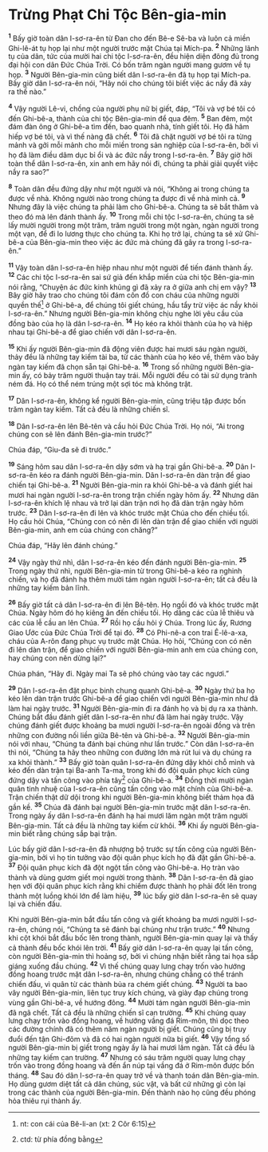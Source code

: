 # Trừng Phạt Chi Tộc Bên-gia-min
<sup><b>1</b></sup> Bấy giờ toàn dân I-sơ-ra-ên từ Ðan cho đến Bê-e Sê-ba và luôn cả miền Ghi-lê-át tụ họp lại như một người trước mặt Chúa tại Mích-pa. <sup><b>2</b></sup> Những lãnh tụ của dân, tức của mười hai chi tộc I-sơ-ra-ên, đều hiện diện đông đủ trong đại hội con dân Ðức Chúa Trời. Có bốn trăm ngàn người mang gươm về tụ họp. <sup><b>3</b></sup> Người Bên-gia-min cũng biết dân I-sơ-ra-ên đã tụ họp tại Mích-pa. Bấy giờ dân I-sơ-ra-ên nói, “Hãy nói cho chúng tôi biết việc ác nầy đã xảy ra thế nào.”

<sup><b>4</b></sup> Vậy người Lê-vi, chồng của người phụ nữ bị giết, đáp, “Tôi và vợ bé tôi có đến Ghi-bê-a, thành của chi tộc Bên-gia-min để qua đêm. <sup><b>5</b></sup> Ban đêm, một đám đàn ông ở Ghi-bê-a tìm đến, bao quanh nhà, tính giết tôi. Họ đã hãm hiếp vợ bé tôi, và vì thế nàng đã chết. <sup><b>6</b></sup> Tôi đã chặt người vợ bé tôi ra từng mảnh và gởi mỗi mảnh cho mỗi miền trong sản nghiệp của I-sơ-ra-ên, bởi vì họ đã làm điều dâm dục bỉ ổi và ác đức nầy trong I-sơ-ra-ên. <sup><b>7</b></sup> Bây giờ hỡi toàn thể dân I-sơ-ra-ên, xin anh em hãy nói đi, chúng ta phải giải quyết việc nầy ra sao?”

<sup><b>8</b></sup> Toàn dân đều đứng dậy như một người và nói, “Không ai trong chúng ta được về nhà. Không người nào trong chúng ta được đi về nhà mình cả. <sup><b>9</b></sup> Nhưng đây là việc chúng ta phải làm cho Ghi-bê-a. Chúng ta sẽ bắt thăm và theo đó mà lên đánh thành ấy. <sup><b>10</b></sup> Trong mỗi chi tộc I-sơ-ra-ên, chúng ta sẽ lấy mười người trong một trăm, trăm người trong một ngàn, ngàn người trong một vạn, để đi lo lương thực cho chúng ta. Khi họ trở lại, chúng ta sẽ xử Ghi-bê-a của Bên-gia-min theo việc ác đức mà chúng đã gây ra trong I-sơ-ra-ên.”

<sup><b>11</b></sup> Vậy toàn dân I-sơ-ra-ên hiệp nhau như một người để tiến đánh thành ấy. <sup><b>12</b></sup> Các chi tộc I-sơ-ra-ên sai sứ giả đến khắp miền của chi tộc Bên-gia-min nói rằng, “Chuyện ác đức kinh khủng gì đã xảy ra ở giữa anh chị em vậy? <sup><b>13</b></sup> Bây giờ hãy trao cho chúng tôi đám côn đồ con cháu của những người quyền thế[^1] ở Ghi-bê-a, để chúng tôi giết chúng, hầu tẩy trừ việc ác nầy khỏi I-sơ-ra-ên.” Nhưng người Bên-gia-min không chịu nghe lời yêu cầu của đồng bào của họ là dân I-sơ-ra-ên. <sup><b>14</b></sup> Họ kéo ra khỏi thành của họ và hiệp nhau tại Ghi-bê-a để giao chiến với dân I-sơ-ra-ên.

<sup><b>15</b></sup> Khi ấy người Bên-gia-min đã động viên được hai mươi sáu ngàn người, thảy đều là những tay kiếm tài ba, từ các thành của họ kéo về, thêm vào bảy ngàn tay kiếm đã chọn sẵn tại Ghi-bê-a. <sup><b>16</b></sup> Trong số những người Bên-gia-min ấy, có bảy trăm người thuận tay trái. Mỗi người đều có tài sử dụng trành ném đá. Họ có thể ném trúng một sợi tóc mà không trật.

<sup><b>17</b></sup> Dân I-sơ-ra-ên, không kể người Bên-gia-min, cũng triệu tập được bốn trăm ngàn tay kiếm. Tất cả đều là những chiến sĩ.

<sup><b>18</b></sup> Dân I-sơ-ra-ên lên Bê-tên và cầu hỏi Ðức Chúa Trời. Họ nói, “Ai trong chúng con sẽ lên đánh Bên-gia-min trước?”

Chúa đáp, “Giu-đa sẽ đi trước.”

<sup><b>19</b></sup> Sáng hôm sau dân I-sơ-ra-ên dậy sớm và hạ trại gần Ghi-bê-a. <sup><b>20</b></sup> Dân I-sơ-ra-ên kéo ra đánh người Bên-gia-min. Dân I-sơ-ra-ên dàn trận để giao chiến tại Ghi-bê-a. <sup><b>21</b></sup> Người Bên-gia-min ra khỏi Ghi-bê-a và đánh giết hai mươi hai ngàn người I-sơ-ra-ên trong trận chiến ngày hôm ấy. <sup><b>22</b></sup> Nhưng dân I-sơ-ra-ên khích lệ nhau và trở lại dàn trận nơi họ đã dàn trận ngày hôm trước. <sup><b>23</b></sup> Dân I-sơ-ra-ên đi lên và khóc trước mặt Chúa cho đến chiều tối. Họ cầu hỏi Chúa, “Chúng con có nên đi lên dàn trận để giao chiến với người Bên-gia-min, anh em của chúng con chăng?”

Chúa đáp, “Hãy lên đánh chúng.”

<sup><b>24</b></sup> Vậy ngày thứ nhì, dân I-sơ-ra-ên kéo đến đánh người Bên-gia-min. <sup><b>25</b></sup> Trong ngày thứ nhì, người Bên-gia-min từ trong Ghi-bê-a kéo ra nghinh chiến, và họ đã đánh hạ thêm mười tám ngàn người I-sơ-ra-ên; tất cả đều là những tay kiếm bản lĩnh.

<sup><b>26</b></sup> Bấy giờ tất cả dân I-sơ-ra-ên đi lên Bê-tên. Họ ngồi đó và khóc trước mặt Chúa. Ngày hôm đó họ kiêng ăn đến chiều tối. Họ dâng các của lễ thiêu và các của lễ cầu an lên Chúa. <sup><b>27</b></sup> Rồi họ cầu hỏi ý Chúa. Trong lúc ấy, Rương Giao Ước của Ðức Chúa Trời để tại đó. <sup><b>28</b></sup> Có Phi-nê-a con trai Ê-lê-a-xa, cháu của A-rôn đang phục vụ trước mặt Chúa. Họ hỏi, “Chúng con có nên đi lên dàn trận, để giao chiến với người Bên-gia-min anh em của chúng con, hay chúng con nên dừng lại?”

Chúa phán, “Hãy đi. Ngày mai Ta sẽ phó chúng vào tay các ngươi.”

<sup><b>29</b></sup> Dân I-sơ-ra-ên đặt phục binh chung quanh Ghi-bê-a. <sup><b>30</b></sup> Ngày thứ ba họ kéo lên dàn trận trước Ghi-bê-a để giao chiến với người Bên-gia-min như đã làm hai ngày trước. <sup><b>31</b></sup> Người Bên-gia-min đi ra đánh họ và bị dụ ra xa thành. Chúng bắt đầu đánh giết dân I-sơ-ra-ên như đã làm hai ngày trước. Vậy chúng đánh giết được khoảng ba mươi người I-sơ-ra-ên ngoài đồng và trên những con đường nối liền giữa Bê-tên và Ghi-bê-a. <sup><b>32</b></sup> Người Bên-gia-min nói với nhau, “Chúng ta đánh bại chúng như lần trước.” Còn dân I-sơ-ra-ên thì nói, “Chúng ta hãy theo những con đường lớn mà rút lui và dụ chúng ra xa khỏi thành.” <sup><b>33</b></sup> Bấy giờ toàn quân I-sơ-ra-ên đứng dậy khỏi chỗ mình và kéo đến dàn trận tại Ba-anh Ta-ma, trong khi đó đội quân phục kích cũng đứng dậy và tấn công vào phía tây[^2] của Ghi-bê-a. <sup><b>34</b></sup> Ðồng thời mười ngàn quân tinh nhuệ của I-sơ-ra-ên cũng tấn công vào mặt chính của Ghi-bê-a. Trận chiến thật dữ dội trong khi người Bên-gia-min không biết thảm họa đã gần kề. <sup><b>35</b></sup> Chúa đã đánh bại người Bên-gia-min trước mặt dân I-sơ-ra-ên. Trong ngày ấy dân I-sơ-ra-ên đánh hạ hai mươi lăm ngàn một trăm người Bên-gia-min. Tất cả đều là những tay kiếm cừ khôi. <sup><b>36</b></sup> Khi ấy người Bên-gia-min biết rằng chúng sắp bại trận.

Lúc bấy giờ dân I-sơ-ra-ên đã nhượng bộ trước sự tấn công của người Bên-gia-min, bởi vì họ tin tưởng vào đội quân phục kích họ đã đặt gần Ghi-bê-a. <sup><b>37</b></sup> Ðội quân phục kích đã đột ngột tấn công vào Ghi-bê-a. Họ tràn vào thành và dùng gươm giết mọi người trong thành. <sup><b>38</b></sup> Dân I-sơ-ra-ên đã giao hẹn với đội quân phục kích rằng khi chiếm được thành họ phải đốt lên trong thành một luồng khói lớn để làm hiệu, <sup><b>39</b></sup> lúc bấy giờ dân I-sơ-ra-ên sẽ quay lại và chiến đấu.

Khi người Bên-gia-min bắt đầu tấn công và giết khoảng ba mươi người I-sơ-ra-ên, chúng nói, “Chúng ta sẽ đánh bại chúng như trận trước.” <sup><b>40</b></sup> Nhưng khi cột khói bắt đầu bốc lên trong thành, người Bên-gia-min quay lại và thấy cả thành đều bốc khói lên trời. <sup><b>41</b></sup> Bấy giờ dân I-sơ-ra-ên quay lại tấn công, còn người Bên-gia-min thì hoảng sợ, bởi vì chúng nhận biết rằng tai họa sắp giáng xuống đầu chúng. <sup><b>42</b></sup> Vì thế chúng quay lưng chạy trốn vào hướng đồng hoang trước mặt dân I-sơ-ra-ên, nhưng chúng chẳng có thể tránh chiến đấu, vì quân từ các thành bủa ra chém giết chúng. <sup><b>43</b></sup> Người ta bao vây người Bên-gia-min, liên tục truy kích chúng, và giày đạp chúng trong vùng gần Ghi-bê-a, về hướng đông. <sup><b>44</b></sup> Mười tám ngàn người Bên-gia-min đã ngã chết. Tất cả đều là những chiến sĩ can trường. <sup><b>45</b></sup> Khi chúng quay lưng chạy trốn vào đồng hoang, về hướng vầng đá Rim-môn, thì dọc theo các đường chính đã có thêm năm ngàn người bị giết. Chúng cũng bị truy đuổi đến tận Ghi-đôm và đã có hai ngàn người nữa bị giết. <sup><b>46</b></sup> Vậy tổng số người Bên-gia-min bị giết trong ngày ấy là hai mươi lăm ngàn. Tất cả đều là những tay kiếm can trường. <sup><b>47</b></sup> Nhưng có sáu trăm người quay lưng chạy trốn vào trong đồng hoang và đến ẩn núp tại vầng đá ở Rim-môn được bốn tháng. <sup><b>48</b></sup> Sau đó dân I-sơ-ra-ên quay trở về và thanh toán dân Bên-gia-min. Họ dùng gươm diệt tất cả dân chúng, súc vật, và bất cứ những gì còn lại trong các thành của người Bên-gia-min. Ðến thành nào họ cũng đều phóng hỏa thiêu rụi thành ấy.

[^1]: nt: con cái của Bê-li-an (xt: 2 Côr 6:15)
[^2]: ctd: từ phía đồng bằng
